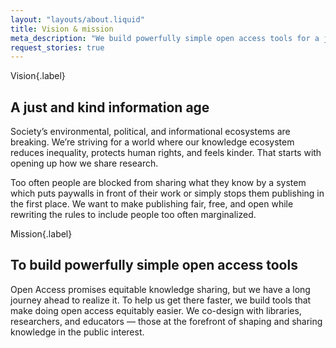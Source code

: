 ```yaml
---
layout: "layouts/about.liquid"
title: Vision & mission
meta_description: "We build powerfully simple open access tools for a just and kind information age."
request_stories: true
---
```


Vision{.label}

## A just and kind information age

Society’s environmental, political, and informational ecosystems are breaking. We’re striving for a world where our knowledge ecosystem reduces inequality, protects human rights, and feels kinder. That starts with opening up how we share research.

Too often people are blocked from sharing what they know by a system which puts paywalls in front of their work or simply stops them publishing in the first place. We want to make publishing fair, free, and open while rewriting the rules to include people too often marginalized.

Mission{.label}

## To build powerfully simple open access tools

Open Access promises equitable knowledge sharing, but we have a long journey ahead to realize it. To help us get there faster, we build tools that make doing open access equitably easier. We co-design with libraries, researchers, and educators — those at the forefront of shaping and sharing knowledge in the public interest.
